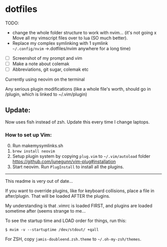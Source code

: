 # dotfiles

TODO:

- change the whole folder structure to work with nvim... (it's not going
  x Move all my vimscript files over to lua (SO much better).
- Replace my complex symlinking with 1 symlink  
  `~/.config/nvim` ->.dotfiles/nvim
  anywhere for a long time)
- [ ] Screenshot of my prompt and vim
- [ ] Make a note about colemak
- [ ] Abbreviations, git sugar, colemak etc

Currently using neovim on the terminal

Any serious plugin modifications (like a whole file's worth, should go in /plugin, which is linked to ~/.vim/plugin)

## Update:

Now uses fish instead of zsh. Update this every time I change laptops.

### How to set up Vim:

0. Run makemysymlinks.sh
1. `brew install neovim`
2. Setup plugin system by copying `plug.vim` to `~/.vim/autoload` folder https://github.com/junegunn/vim-plug#installation
3. Start neovim. Run `PlugInstall` to install all the plugins.

---

This readme is very out of date...

If you want to override plugins, like for keyboard collisions, place a file in after/plugin. That will be loaded AFTER the plugins.

My understanding is that .vimrc is loaded FIRST, and plugins are loaded sometime after (seems strange to me...

To see the startup time and LOAD order for things, run this:

```
$ mvim -v --startuptime /dev/stdout/ +qall
```

For ZSH, copy `jamis-doubleend.zsh.theme` to `~/.oh-my-zsh/themes`.

